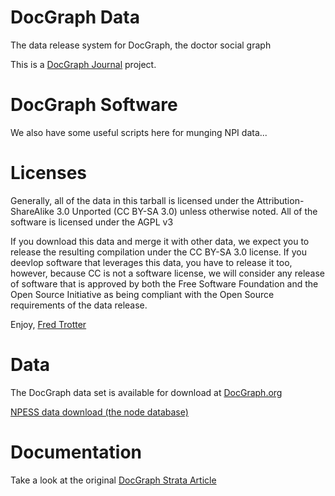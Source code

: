 DocGraph Data
========

The data release system for DocGraph, the doctor social graph

This is a <a href='http://docgraph.org'>DocGraph Journal</a> project.

DocGraph Software
========

We also have some useful scripts here for munging NPI data...

Licenses
========

Generally, all of the data in this tarball is licensed under the Attribution-ShareAlike 3.0 Unported (CC BY-SA 3.0) unless otherwise noted.
All of the software is licensed under the AGPL v3


If you download this data and merge it with other data, we expect you to release the resulting compilation under the CC BY-SA 3.0 license. If you deevlop software that leverages this data, you have to release it too, however, because CC is not a software license, we will consider any release of software that is approved by both the Free Software Foundation and the Open Source Initiative as being compliant with the Open Source requirements of the data release. 

Enjoy,
<a href='http://fredtrotter.com'>Fred Trotter</a>


Data
========

The DocGraph data set is available for download at <a href='http://docgraph.org'>DocGraph.org</a>

<a href='http://nppes.viva-it.com/NPI_Files.html'>NPESS data download (the node database)</a>


Documentation
========
Take a look at the original <a href='http://strata.oreilly.com/2012/11/docgraph-open-social-doctor-data.html'>DocGraph Strata Article</a>

